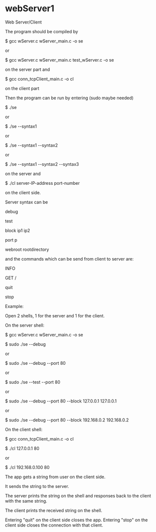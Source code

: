 # webServer1
Web Server/Client

The program should be compiled by 

$ gcc wServer.c wServer_main.c -o se 

or

$ gcc wServer.c wServer_main.c test_wServer.c -o se

on the server part and

$ gcc conn_tcpClient_main.c -o cl

on the client part


Then the program can be run by entering (sudo maybe needed)

$ ./se 

or

$ ./se --syntax1

or

$ ./se --syntax1 --syntax2

or

$ ./se --syntax1 --syntax2 --syntax3

on the server and 

$ ./cl server-IP-address port-number 

on the client side.


Server syntax can be 

debug 

test

block ip1 ip2

port p

webroot rootdirectory



and the commands which can be send from client to server are:

INFO 

GET /

quit

stop


Example:

Open 2 shells, 1 for the server and 1 for the client.

On the server shell:

$ gcc wServer.c wServer_main.c -o se

$ sudo ./se --debug

or

$ sudo ./se --debug --port 80

or

$ sudo ./se --test --port 80

or

$ sudo ./se --debug --port 80 --block 127.0.0.1 127.0.0.1

or

$ sudo ./se --debug --port 80 --block 192.168.0.2 192.168.0.2

On the client shell:

$ gcc conn_tcpClient_main.c -o cl

$ ./cl 127.0.0.1 80

or

$ ./cl 192.168.0.100 80

The app gets a string from user on the client side. 

It sends the string to the server. 

The server prints the string on the shell and responses back to the client with the same string.

The client prints the received string on the shell.


Entering "quit" on the client side closes the app.
Entering "stop" on the client side closes the connection with that client.